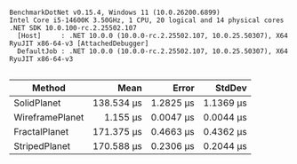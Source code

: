 ```

BenchmarkDotNet v0.15.4, Windows 11 (10.0.26200.6899)
Intel Core i5-14600K 3.50GHz, 1 CPU, 20 logical and 14 physical cores
.NET SDK 10.0.100-rc.2.25502.107
  [Host]     : .NET 10.0.0 (10.0.0-rc.2.25502.107, 10.0.25.50307), X64 RyuJIT x86-64-v3 [AttachedDebugger]
  DefaultJob : .NET 10.0.0 (10.0.0-rc.2.25502.107, 10.0.25.50307), X64 RyuJIT x86-64-v3


```
| Method          | Mean       | Error     | StdDev    |
|---------------- |-----------:|----------:|----------:|
| SolidPlanet     | 138.534 μs | 1.2825 μs | 1.1369 μs |
| WireframePlanet |   1.155 μs | 0.0047 μs | 0.0044 μs |
| FractalPlanet   | 171.375 μs | 0.4663 μs | 0.4362 μs |
| StripedPlanet   | 170.588 μs | 0.2306 μs | 0.2044 μs |

